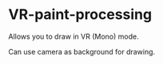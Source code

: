 # VR-paint-processing

Allows you to draw in VR (Mono) mode.

Can use camera as background for drawing.
